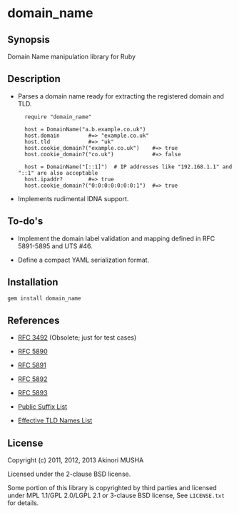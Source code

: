 domain_name
===========

Synopsis
--------

Domain Name manipulation library for Ruby

Description
-----------

* Parses a domain name ready for extracting the registered domain and
  TLD.

        require "domain_name"

        host = DomainName("a.b.example.co.uk")
        host.domain         #=> "example.co.uk"
        host.tld            #=> "uk"
        host.cookie_domain?("example.co.uk")    #=> true
        host.cookie_domain?("co.uk")            #=> false

        host = DomainName("[::1]")  # IP addresses like "192.168.1.1" and "::1" are also acceptable
        host.ipaddr?        #=> true
        host.cookie_domain?("0:0:0:0:0:0:0:1")  #=> true

* Implements rudimental IDNA support.

To-do's
-------

* Implement the domain label validation and mapping defined in
  RFC 5891-5895 and UTS #46.

* Define a compact YAML serialization format.

Installation
------------

	gem install domain_name

References
----------

* [RFC 3492](http://tools.ietf.org/html/rfc3492) (Obsolete; just for test cases)

* [RFC 5890](http://tools.ietf.org/html/rfc5890)

* [RFC 5891](http://tools.ietf.org/html/rfc5891)

* [RFC 5892](http://tools.ietf.org/html/rfc5892)

* [RFC 5893](http://tools.ietf.org/html/rfc5892)

* [Public Suffix List](http://publicsuffix.org/list/)

* [Effective TLD Names List](http://mxr.mozilla.org/mozilla-central/source/netwerk/dns/effective_tld_names.dat?raw=1)

License
-------

Copyright (c) 2011, 2012, 2013 Akinori MUSHA

Licensed under the 2-clause BSD license.

Some portion of this library is copyrighted by third parties and
licensed under MPL 1.1/GPL 2.0/LGPL 2.1 or 3-clause BSD license,
See `LICENSE.txt` for details.
